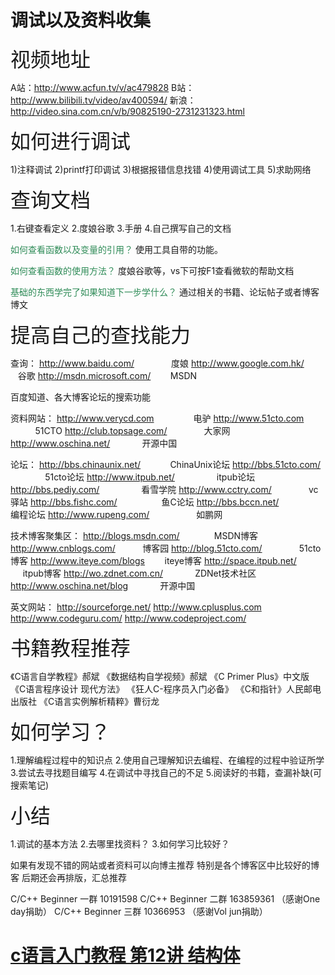 调试以及资料收集
===============

<span style="font-size: xx-large;">视频地址</span>

A站：<a rel="nofollow" href="http://www.acfun.tv/v/ac479828" target="_blank">http://www.acfun.tv/v/ac479828</a>
B站：<a rel="nofollow" href="http://www.bilibili.tv/video/av400594/" target="_blank">http://www.bilibili.tv/video/av400594/</a>
新浪：<a rel="nofollow" href="http://video.sina.com.cn/v/b/90825190-2731231323.html" target="_blank">http://video.sina.com.cn/v/b/90825190-2731231323.html</a>

<span style="font-size: xx-large;">如何进行调试</span>

1)注释调试
2)printf打印调试
3)根据报错信息找错
4)使用调试工具
5)求助网络

<span style="font-size: xx-large;">查询文档</span>

1.右键查看定义
2.度娘谷歌
3.手册
4.自己撰写自己的文档

<span style="color: #2e8b57;">如何查看函数以及变量的引用？</span>
使用工具自带的功能。

<span style="color: #2e8b57;">如何查看函数的使用方法？</span>
度娘谷歌等，vs下可按F1查看微软的帮助文档

<span style="color: #2e8b57;">基础的东西学完了如果知道下一步学什么？</span>
通过相关的书籍、论坛帖子或者博客博文

<span style="font-size: xx-large;">提高自己的查找能力</span>

查询：
<a rel="nofollow" href="http://www.baidu.com/" target="_blank">http://www.baidu.com/</a>               度娘
<a rel="nofollow" href="http://www.google.com.hk/" target="_blank">http://www.google.com.hk/</a>        谷歌
<a rel="nofollow" href="http://msdn.microsoft.com/" target="_blank">http://msdn.microsoft.com/</a>        MSDN

百度知道、各大博客论坛的搜索功能

资料网站：
<a rel="nofollow" href="http://www.verycd.com/" target="_blank">http://www.verycd.com</a>                电驴
<a rel="nofollow" href="http://www.51cto.com/" target="_blank">http://www.51cto.com</a>                  51CTO
<a rel="nofollow" href="http://club.topsage.com/" target="_blank">http://club.topsage.com/</a>               大家网
<a rel="nofollow" href="http://www.oschina.net/" target="_blank">http://www.oschina.net/</a>             开源中国

论坛：
<a rel="nofollow" href="http://bbs.chinaunix.net/" target="_blank">http://bbs.chinaunix.net/</a>            ChinaUnix论坛
<a rel="nofollow" href="http://bbs.51cto.com/" target="_blank">http://bbs.51cto.com/</a>                51cto论坛
<a rel="nofollow" href="http://www.itpub.net/" target="_blank">http://www.itpub.net/</a>                 itpub论坛
<a rel="nofollow" href="http://bbs.pediy.com/" target="_blank">http://bbs.pediy.com/</a>                 看雪学院
<a rel="nofollow" href="http://www.cctry.com/" target="_blank">http://www.cctry.com/</a>               vc驿站
<a rel="nofollow" href="http://bbs.fishc.com/" target="_blank">http://bbs.fishc.com/</a>                  鱼C论坛
<a rel="nofollow" href="http://bbs.bccn.net/" target="_blank">http://bbs.bccn.net/</a>                   编程论坛
<a rel="nofollow" href="http://www.rupeng.com/" target="_blank">http://www.rupeng.com/</a>                   如鹏网

技术博客聚集区：
<a rel="nofollow" href="http://blogs.msdn.com/" target="_blank">http://blogs.msdn.com/</a>              MSDN博客
<a rel="nofollow" href="http://www.cnblogs.com/" target="_blank">http://www.cnblogs.com/</a>           博客园
<a rel="nofollow" href="http://blog.51cto.com/" target="_blank">http://blog.51cto.com/</a>               51cto博客
<a rel="nofollow" href="http://www.iteye.com/blogs" target="_blank">http://www.iteye.com/blogs</a>        iteye博客
<a rel="nofollow" href="http://space.itpub.net/" target="_blank">http://space.itpub.net/</a>                itpub博客
<a rel="nofollow" href="http://wo.zdnet.com.cn/" target="_blank">http://wo.zdnet.com.cn/</a>             ZDNet技术社区
<a rel="nofollow" href="http://www.oschina.net/blog" target="_blank">http://www.oschina.net/blog</a>             开源中国

英文网站：
<a rel="nofollow" href="http://sourceforge.net/" target="_blank">http://sourceforge.net/</a>
<a rel="nofollow" href="http://www.cplusplus.com/" target="_blank">http://www.cplusplus.com</a>
<a rel="nofollow" href="http://www.codeguru.com/" target="_blank">http://www.codeguru.com/</a>
<a rel="nofollow" href="http://www.codeproject.com/" target="_blank">http://www.codeproject.com/</a>

<span style="font-size: xx-large;">书籍教程推荐</span>

《C语言自学教程》郝斌
《数据结构自学视频》郝斌
《C Primer Plus》中文版
《C语言程序设计 现代方法》
《狂人C-程序员入门必备》
《C和指针》人民邮电出版社
《C语言实例解析精粹》曹衍龙

<span style="font-size: xx-large;">如何学习？</span>

1.理解编程过程中的知识点
2.使用自己理解知识去编程、在编程的过程中验证所学
3.尝试去寻找题目编写
4.在调试中寻找自己的不足
5.阅读好的书籍，查漏补缺(可搜索笔记)

<span style="font-size: xx-large;">小结</span>

1.调试的基本方法
2.去哪里找资料？
3.如何学习比较好？

如果有发现不错的网站或者资料可以向博主推荐
特别是各个博客区中比较好的博客
后期还会再排版，汇总推荐

C/C++ Beginner 一群 10191598
C/C++ Beginner 二群 163859361 （感谢One day捐助）
C/C++ Beginner 三群 10366953 （感谢Vol jun捐助）

<h1><a rel="nofollow" href="http://www.lellansin.com/c%e8%af%ad%e8%a8%80%e5%85%a5%e9%97%a8%e6%95%99%e7%a8%8b-%e7%ac%ac12%e8%ae%b2-%e7%bb%93%e6%9e%84%e4%bd%93.html" title="Permalink to c语言入门教程 第12讲 结构体" rel="bookmark">c语言入门教程 第12讲 结构体</a></h1>